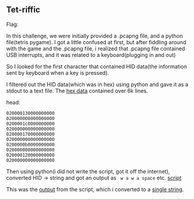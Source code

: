 ## Tet-riffic

Flag: ``` ```

In this challenge, we were initially provided a .pcapng file, and a python file(tetris pygame). I got a little confused at first, but after fiddling around with the game and the .pcapng file, i realized that .pcapng file contained USB interrupts, and it was related to a keyboard(plugging in and out)

So I looked for the first character that contained HID data(the information sent by keyboard when a key is pressed).

I filtered out the HID data(which was in hex) using python and gave it as a stdout to a text file.
The [hex data](assets/hexd.txt) contained over 6k lines.

head:

```
020000130000000000
020000000000000000
0200001c0000000000
020000000000000000
020000170000000000
020000000000000000
0200000b0000000000
020000000000000000
020000120000000000
020000000000000000
```


Then using python(i did not write the script, got it off the internet), converted HID -> string and got an output as ``` w a w a space``` etc.
[script](assets/script.py)

This was the [output](assets/flag.txt) from the script, which i converted to a [single string](assets/output.txt).



